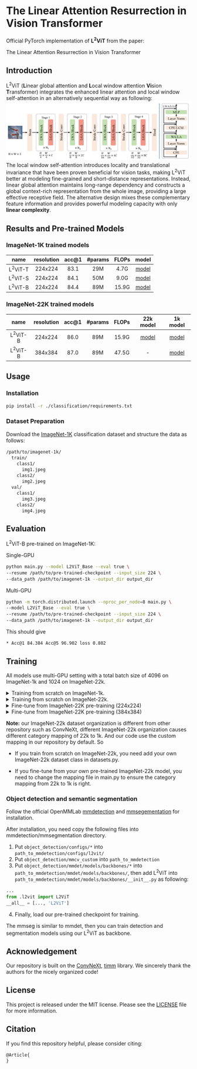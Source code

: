 # The Linear Attention Resurrection in Vision Transformer

Official PyTorch implementation of **L<sup>2</sup>ViT** from the paper:

The Linear Attention Resurrection in Vision Transformer

## Introduction
L<sup>2</sup>ViT (**L**inear global attention and **L**ocal window attention **Vi**sion 
**T**ransformer) integrates the enhanced linear attention and local window 
self-attention in an alternatively sequential way as following:
![arch](./assets/overall_with_block.png)
The local window self-attention introduces locality and translational 
invariance that have been proven beneficial for vision tasks, making L<sup>2</sup>ViT 
better at modeling fine-grained and short-distance representations. 
Instead, linear global attention maintains long-range dependency and 
constructs a global context-rich representation from the whole image, 
providing a large effective receptive field. The alternative design mixes 
these complementary feature information and provides powerful modeling capacity 
with only **linear complexity**.

## Results and Pre-trained Models
### ImageNet-1K trained models

|        name        | resolution | acc@1 | #params | FLOPs | model |
|:------------------:|:---:|:-----:|:-------:|:-----:|:---:|
| L<sup>2</sup>ViT-T | 224x224 | 83.1  |   29M   | 4.7G  | [model](https://dl.fbaipublicfiles.com/convnext/convnext_tiny_1k_224_ema.pth) |
| L<sup>2</sup>ViT-S | 224x224 | 84.1  |   50M   | 9.0G  | [model](https://dl.fbaipublicfiles.com/convnext/convnext_small_1k_224_ema.pth) |
| L<sup>2</sup>ViT-B | 224x224 | 84.4  |   89M   | 15.9G | [model](https://dl.fbaipublicfiles.com/convnext/convnext_base_1k_224_ema.pth) |

### ImageNet-22K trained models

| name | resolution | acc@1 | #params | FLOPs | 22k model | 1k model |
|:---:|:---:|:-----:|:---:|:-----:| :---:|:---:|
| L<sup>2</sup>ViT-B | 224x224 | 86.0  | 89M | 15.9G | [model](https://dl.fbaipublicfiles.com/convnext/convnext_base_22k_224.pth)   | [model](https://dl.fbaipublicfiles.com/convnext/convnext_base_22k_1k_224.pth)
| L<sup>2</sup>ViT-B | 384x384 | 87.0  | 89M | 47.5G |     -          | [model](https://dl.fbaipublicfiles.com/convnext/convnext_base_22k_1k_384.pth)

## Usage
### Installation
```bash
pip install -r ./classification/requirements.txt
```

### Dataset Preparation

Download the [ImageNet-1K](http://image-net.org/) classification dataset and structure the data as follows:
```
/path/to/imagenet-1k/
  train/
    class1/
      img1.jpeg
    class2/
      img2.jpeg
  val/
    class1/
      img3.jpeg
    class2/
      img4.jpeg
```

## Evaluation
L<sup>2</sup>ViT-B pre-trained on ImageNet-1K:

Single-GPU
```bash
python main.py --model L2ViT_Base --eval true \
--resume /path/to/pre-trained-checkpoint --input_size 224 \
--data_path /path/to/imagenet-1k --output_dir output_dir
```
Multi-GPU
```bash
python -m torch.distributed.launch --nproc_per_node=8 main.py \
--model L2ViT_Base --eval true \
--resume /path/to/pre-trained-checkpoint --input_size 224 \
--data_path /path/to/imagenet-1k --output_dir output_dir
```

This should give 
```
* Acc@1 84.384 Acc@5 96.902 loss 0.802
```

## Training
All models use multi-GPU setting with a total batch size of 4096 on ImageNet-1k and 1024 on ImageNet-22k.

<details>
<summary>
Training from scratch on ImageNet-1k.
</summary>

```bash
python -m torch.distributed.launch --nproc_per_node=8 main.py \
     --model L2ViT_Base --drop_path 0.3 --layer_scale_init_value 0 --batch_size 128 \
     --lr 4e-3 --update_freq 4 --epochs 300 --save_ckpt_freq=100 --use_amp=false \
     --model_ema true --model_ema_eval true --data_path /path/to/imagenet-1k \
     --output_dir output_dir
```
</details>

<details>
<summary>
Training from scratch on ImageNet-22k.
</summary>

```bash
python -m torch.distributed.launch --nproc_per_node=8 main.py \
    --drop_path 0.2 --warmup_epochs 5 --weight_decay 0.05 --min_lr 1e-5 --warmup_lr 1e-6 \
    --layer_scale_init_value 0 --batch_size 128 --lr 1e-3 --update_freq 1 --epochs 90 \
    --save_ckpt_freq=10 --use_amp=false --evaluate_freq=10 --data_set=IMNET22k \
    --data_path=/path/to/image-22k --output_dir output_dir"
```
</details>

<details>
<summary>
Fine-tune from ImageNet-22K pre-training (224x224)
</summary>

```bash
python -m torch.distributed.launch --nproc_per_node=8 main.py \
    --drop_path 0.2 --warmup_epochs 5 --weight_decay 1e-8 --min_lr 4e-7 --warmup_lr 4e-8 \
    --layer_scale_init_value 0 --batch_size 64 --lr 4e-5 --update_freq 2 --save_ckpt_freq=10 \
    --epochs 30 --use_amp=false --model_ema true --model_ema_eval true \
    --data_path /path/to/iamgenet-1k --finetune /path/to/pre-trained-model \
    --output_dir output_dir
```
</details>

<details>
<summary>
Fine-tune from ImageNet-22K pre-training (384x384)
</summary>

```bash
python -m torch.distributed.launch --nproc_per_node=8 main.py \
    --input_size 384 --drop_path 0.2 --warmup_epochs 5 --weight_decay 1e-8 --min_lr 4e-7 \
    --warmup_lr 4e-8 --layer_scale_init_value 0 --batch_size 64 --lr 4e-5 --update_freq 2 \
    --save_ckpt_freq=10 --epochs 30 --use_amp=false --model_ema true --model_ema_eval true \
    --data_path /path/to/iamgenet-1k --finetune /path/to/pre-trained-model \
    --output_dir output_dir
```
</details>

**Note:** our ImageNet-22k dataset organization is different from other repository such as 
ConvNeXt, different ImageNet-22k organization causes different category mapping of 22k to 1k. 
And our code use the custom mapping in our repository by default.
So

* If you train from scratch on ImageNet-22k, you need add your own ImageNet-22k dataset
class in datasets.py. 

* If you fine-tune from your own pre-trained ImageNet-22k model, you need to change the 
mapping file in main.py to ensure the category mapping from 22k to 1k is right.

### Object detection and semantic segmentation
Follow the official OpenMMLab [mmdetection](https://github.com/open-mmlab/mmdetection) and 
[mmsegementation](https://github.com/open-mmlab/mmsegmentation) for installation.

After installation, you need copy the following files into mmdetection/mmsegmentation directory. 
1. Put ```object_detection/configs/*``` into ```path_to_mmdetection/configs/l2vit/```
2. Put ```object_detection/mmcv_custom``` into ```path_to_mmdetection```
3. Put ```object_detection/mmdet/models/backbones/*``` into ```path_to_mmdetection/mmdet/models/backbones/```,
 then add L<sup>2</sup>ViT into ```path_to_mmdetection/mmdet/models/backbones/__init__.py``` as following:
```python
...
from .l2vit import L2ViT
__all__ = [..., 'L2ViT']
```
4. Finally, load our pre-trained checkpoint for training.

The mmseg is similar to mmdet, then you can train detection and segmentation models using our L<sup>2</sup>ViT as backbone.

## Acknowledgement
Our repository is built on the [ConvNeXt](https://github.com/facebookresearch/ConvNeXt), [timm](https://github.com/rwightman/pytorch-image-models) library.
We sincerely thank the authors for the nicely organized code!
## License
This project is released under the MIT license. Please see the [LICENSE](LICENSE) file for more information.

## Citation
If you find this repository helpful, please consider citing:
```
@Article{
}
```  
